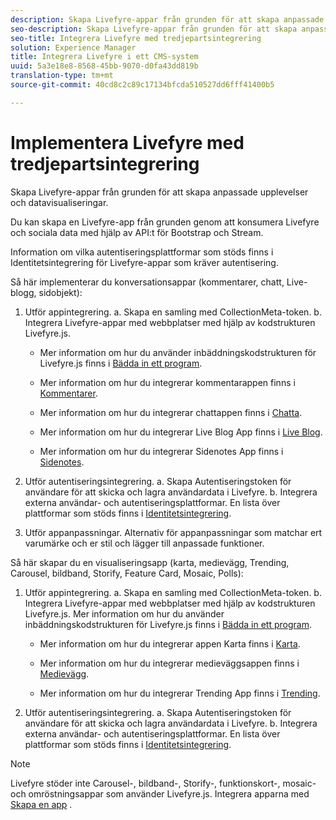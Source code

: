 ```yaml
---
description: Skapa Livefyre-appar från grunden för att skapa anpassade upplevelser och datavisualiseringar.
seo-description: Skapa Livefyre-appar från grunden för att skapa anpassade upplevelser och datavisualiseringar.
seo-title: Integrera Livefyre med tredjepartsintegrering
solution: Experience Manager
title: Integrera Livefyre i ett CMS-system
uuid: 5a3e18e8-8568-45bb-9070-d0fa43dd819b
translation-type: tm+mt
source-git-commit: 40cd8c2c89c17134bfcda510527dd6fff41400b5

---
```



# Implementera Livefyre med tredjepartsintegrering

Skapa Livefyre-appar från grunden för att skapa anpassade upplevelser och datavisualiseringar.

Du kan skapa en Livefyre-app från grunden genom att konsumera Livefyre och sociala data med hjälp av API:t för Bootstrap och Stream.

Information om vilka autentiseringsplattformar som stöds finns i Identitetsintegrering för Livefyre-appar som kräver autentisering.

Så här implementerar du konversationsappar (kommentarer, chatt, Live-blogg, sidobjekt):

1. Utför appintegrering.
a. Skapa en samling med CollectionMeta-token.
b. Integrera Livefyre-appar med webbplatser med hjälp av kodstrukturen Livefyre.js.

   * Mer information om hur du använder inbäddningskodstrukturen för Livefyre.js finns i [Bädda in ett program](/help/implementation/c-getting-started/c-implementation-process/c-using-livefyre.js-to-create-customize-and-use-apps-on-your-site.md).

   * Mer information om hur du integrerar kommentarappen finns i [Kommentarer](/help/using/c-about-apps/c-comments/c-comments.md).

   * Mer information om hur du integrerar chattappen finns i [Chatta](/help/using/c-about-apps/c-chat-app/c-chat-app.md).

   * Mer information om hur du integrerar Live Blog App finns i [Live Blog](/help/using/c-about-apps/c-liveblog-app/c-liveblog-app.md).

   * Mer information om hur du integrerar Sidenotes App finns i [Sidenotes](/help/using/c-about-apps/c-sidenotes-app/c-sidenotes-app.md).

1. Utför autentiseringsintegrering.
a. Skapa Autentiseringstoken för användare för att skicka och lagra användardata i Livefyre.
b. Integrera externa användar- och autentiseringsplattformar. En lista över plattformar som stöds finns i [Identitetsintegrering](/help/implementation/t-about-identity-integration/t-about-identity-integration.md).

1. Utför appanpassningar. Alternativ för appanpassningar som matchar ert varumärke och er stil och lägger till anpassade funktioner.

Så här skapar du en visualiseringsapp (karta, medievägg, Trending, Carousel, bildband, Storify, Feature Card, Mosaic, Polls):

1. Utför appintegrering.
a. Skapa en samling med CollectionMeta-token.
b. Integrera Livefyre-appar med webbplatser med hjälp av kodstrukturen Livefyre.js. Mer information om hur du använder inbäddningskodstrukturen för Livefyre.js finns i [Bädda in ett program](/help/implementation/c-getting-started/c-implementation-process/c-using-livefyre.js-to-create-customize-and-use-apps-on-your-site.md).

   * Mer information om hur du integrerar appen Karta finns i [Karta](/help/using/c-about-apps/c-map-app/c-map-app.md).

   * Mer information om hur du integrerar medieväggsappen finns i [Medievägg](/help/using/c-about-apps/c-media-wall-app/c-media-wall-app.md).

   * Mer information om hur du integrerar Trending App finns i [Trending](/help/using/c-about-apps/c-trending-app/c-trending-app.md).

1. Utför autentiseringsintegrering.
a. Skapa Autentiseringstoken för användare för att skicka och lagra användardata i Livefyre.
b. Integrera externa användar- och autentiseringsplattformar. En lista över plattformar som stöds finns i [Identitetsintegrering](/help/implementation/t-about-identity-integration/t-about-identity-integration.md).

>[!NOTE]
>
>Livefyre stöder inte Carousel-, bildband-, Storify-, funktionskort-, mosaic- och omröstningsappar som använder Livefyre.js.
Integrera apparna med [Skapa en app](/help/using/c-about-apps/c-create-an-app.md) .